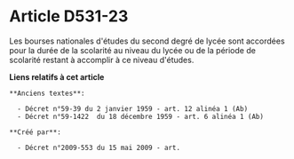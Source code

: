 # Article D531-23

Les bourses nationales d'études du second degré de lycée sont accordées pour la durée de la scolarité au niveau du lycée ou
de la période de scolarité restant à accomplir à ce niveau d'études.

**Liens relatifs à cet article**

	**Anciens textes**:

	  - Décret n°59-39 du 2 janvier 1959 - art. 12 alinéa 1 (Ab)
	  - Décret n°59-1422  du 18 décembre 1959 - art. 6 alinéa 1 (Ab)

	**Créé par**:

	  - Décret n°2009-553 du 15 mai 2009 - art.
